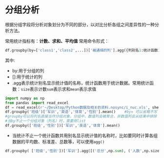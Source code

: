 # 分组分析
根据分组字段将分析对象划分为不同的部分，以对比分析各组之间差异性的一种分析方法。

常用统计指标有：**计数、求和、平均值**
常用命令形式：
```python
df.groupby(by=['class1','class2',...])['被通缉的列'].agg({列别名1:统计函数1, 列别名2: 统计函数2, ...})
```
其中:
+ by:用于分组的列
+ []:用于统计的列
+ .agg表示统计别名显示统计值的名称，统计函数用于统计数据。常用统计函数：`size`表示计数`sum`表示求和`mean`表示求值

```python
import numpy as np
from pandas import read_excel
df = read_excel(r'~/Desktop/Python数据及相关的资料.nosync/i_nuc.xls', sheet_name='Sheet7')
df.groupby('班级')['军训','英语','体育','性别'].mean()    #by= 可以省略不写
#groupby可以将列名直接当作分组对象，分组中，数值列会被聚合，非数值列会从结果中排除
#当by不止一个分组对象（列名）时，需要用list
df.groupby(['班级','性别'])['军训','英语','体育'].mean()
```
+ 当统计不止一个统计函数并用别名显示统计值的名称时，比如要同时计算各组数据的平均数、标准差、总数等，可以使用`agg()`
```python
df.groupby( ['班级','性别'])['军训'].agg([('总分',np.sum), ('人数',np.size), ('平均值',np.mean), ('方差',np.var), ('标准差',np.std), ('最高分',np.max),('最低分',np.min)])
```
